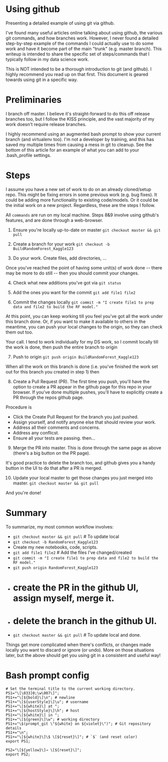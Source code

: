 # Using github
Presenting a detailed example of using git via github.

I've found many useful articles online talking about using github, the various git commands, and how branches work. However, I never found a detailed step-by-step example of the commands I could actually use to do some work and have it become part of the main "trunk" (e.g. master branch). This writeup is intended to share the specific set of steps/commands that I typically follow in my data science work.

This is NOT intended to be a thorough introduction to git (and github). I highly recommend you read up on that first. This document is geared towards using git in a specific way.

# Preliminaries
I branch off master. I believe it's straight-forward to do this off release branches too, but I follow the KISS principle, and the vast majority of my work doesn't require release branches.

I highly recommend using an augmented bash prompt to show your current branch (and virtualenv too). I'm not a developer by training, and this has saved my multiple times from causing a mess in git to cleanup. See the bottom of this article for an example of what you can add to your .bash_profile settings.

# Steps
I assume you have a new set of work to do on an already cloned/setup repo. This might be fixing errors in some previous work (e.g. bug fixes). It could be adding more functionality to existing code/models. Or it could be the initial work on a new project. Regardless, these are the steps I follow.

All `commands` are run on my local machine. Steps 8&9 involve using github's features, and are done through a web-browser.

1. Ensure you're locally up-to-date on master
  `git checkout master && git pull`

2. Create a branch for your work
  `git checkout -b BuildRandomForest_Kaggle123`

3. Do your work. Create files, add directories, ...

Once you've reached the point of having some unit(s) of work done -- there may be more to do still -- then you should commit your changes.

4. Check what new additions you've got via
  `git status`

5. Add the ones you want for the commit
  `git add file1 file2`

6. Commit the changes locally
  `git commit -m "I create file1 to prep data and file2 to build the RF model."`

At this point, you can keep working till you feel you've got all the work under this branch done. Or, if you want to make it available to others in the meantime, you can push your local changes to the origin, so they can check them out too.

Your call. I tend to work individually for my DS work, so I commit locally till the work is done, then push the entire branch to origin

7. Push to origin
  `git push origin BuildRandomForest_Kaggle123`

When all the work on this branch is done (i.e. you've finished the work set out for this branch you created in step 1) then

8. Create a Pull Request (PR). The first time you push, you'll have the option to create a PR appear in the github page for this repo in your browser. If you've done multiple pushes, you'll have to explicitly create a PR through the repos github page.

Procedure is
  - Click the Create Pull Request for the branch you just pushed.
  - Assign yourself, and notify anyone else that should review your work.
  - Address all their comments and concerns.
  - Address any conflicst.
  - Ensure all your tests are passing.
  then...

9. Merge the PR into master.
This is done through the same page as above (there's a big button on the PR page).
  
It's good practice to delete the branch too, and github gives you a handy button in the UI to do that after a PR is merged.

10. Update your local master to get those changes you just merged into master.
  `git checkout master && git pull`

And you're done!

# Summary
To summarize, my most common workflow involves:
- `git checkout master && git pull` # To update local
- `git checkout -b RandomForest_Kaggle123`
-  Create my new notebooks, code, scripts.
- `git add file1 file2` # Add the files I've changed/created
- `git commit -m "I create file1 to prep data and file2 to build the RF model."`
- `git push origin RandomForest_Kaggle123`
- # create the PR in the github UI, assign myself, merge it.
- # delete the branch in the github UI.
- `git checkout master && git pull` # To update local
and done.

Things get more complicated when there's conflicts, or changes made locally you want to discard or ignore (or undo). More on those situations later, but the above should get you using git in a consistent and useful way!

# Bash prompt config
```
# Set the terminal title to the current working directory.
PS1="\[\033]0;\w\007\]";
PS1+="\[${bold}\]\n"; # newline
PS1+="\[${userStyle}\]\u"; # username
PS1+="\[${white}\] at ";
PS1+="\[${hostStyle}\]\h"; # host
PS1+="\[${white}\] in ";
PS1+="\[${green}\]\w"; # working directory
PS1+="\$(prompt_git \"${white} on ${violet}\")"; # Git repository details
PS1+="\n";
PS1+="\[${white}\]\$ \[${reset}\]"; # `$` (and reset color)
export PS1;

PS2="\[${yellow}\]→ \[${reset}\]";
export PS2;
```
